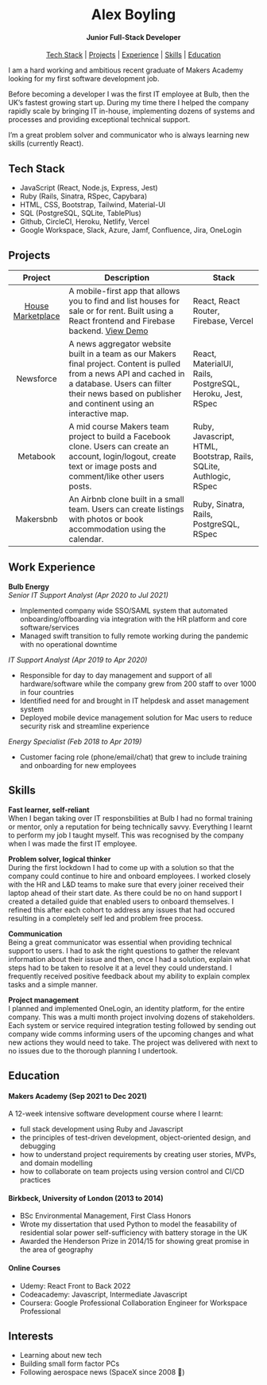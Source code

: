 <div align="center">
<h1>Alex Boyling</h1>  
<h4>Junior Full-Stack Developer</h4>

[Tech Stack](#tech-stack) | [Projects](#projects) | [Experience](#work-experience) | [Skills](#skills) | [Education](#education)

</div>

I am a hard working and ambitious recent graduate of Makers Academy looking for my first software development job. 

Before becoming a developer I was the first IT employee at Bulb, then the UK’s fastest growing start up. During my time there I helped the company rapidly scale by bringing IT in-house, implementing dozens of systems and processes and providing exceptional technical support. 

I’m a great problem solver and communicator who is always learning new skills (currently React).

## Tech Stack
- JavaScript (React, Node.js, Express, Jest)
- Ruby (Rails, Sinatra, RSpec, Capybara)
- HTML, CSS, Bootstrap, Tailwind, Material-UI
- SQL (PostgreSQL, SQLite, TablePlus)
- Github, CircleCI, Heroku, Netlify, Vercel
- Google Workspace, Slack, Azure, Jamf, Confluence, Jira, OneLogin

## Projects

| Project | Description | Stack |
| :-: | --- | --- |
| [House Marketplace](https://github.com/alexboyling/house-marketplace) | A mobile-first app that allows you to find and list houses for sale or for rent. Built using a React frontend and Firebase backend. [View Demo](https://house-marketplace-six.vercel.app) | React, React Router, Firebase, Vercel
| Newsforce | A news aggregator website built in a team as our Makers final project. Content is pulled from a news API and cached in a database. Users can filter their news based on publisher and continent using an interactive map. | React, MaterialUI, Rails, PostgreSQL, Heroku, Jest, RSpec
| Metabook | A mid course Makers team project to build a Facebook clone. Users can create an account, login/logout, create text or image posts and comment/like other users posts. | Ruby, Javascript, HTML, Bootstrap, Rails, SQLite, Authlogic, RSpec
| Makersbnb | An Airbnb clone built in a small team. Users can create listings with photos or book accommodation using the calendar. | Ruby, Sinatra, Rails, PostgreSQL, RSpec

## Work Experience

**Bulb Energy**   
_Senior IT Support Analyst (Apr 2020 to Jul 2021)_
- Implemented company wide SSO/SAML system that automated onboarding/offboarding via integration with the HR platform and core software/services
- Managed swift transition to fully remote working during the pandemic with no operational downtime

_IT Support Analyst (Apr 2019 to Apr 2020)_
- Responsible for day to day management and support of all hardware/software while the company grew from 200 staff to over 1000 in four countries
- Identified need for and brought in IT helpdesk and asset management system
- Deployed mobile device management solution for Mac users to reduce security risk and streamline experience

_Energy Specialist (Feb 2018 to Apr 2019)_
- Customer facing role (phone/email/chat) that grew to include training and onboarding for new employees

## Skills

**Fast learner, self-reliant**  
When I began taking over IT responsbilities at Bulb I had no formal training or mentor, only a reputation for being technically savvy. Everything I learnt to perform my job I taught myself. This was recognised by the company when I was made the first IT employee.

**Problem solver, logical thinker**  
During the first lockdown I had to come up with a solution so that the company could continue to hire and onboard employees. I worked closely with the HR and L&D teams to make sure that every joiner received their laptop ahead of their start date. As there could be no on hand support I created a detailed guide that enabled users to onboard themselves. I refined this after each cohort to address any issues that had occured resulting in a completely self led and problem free process.

**Communication**  
Being a great communicator was essential when providing technical support to users. I had to ask the right questions to gather the relevant information about their issue and then, once I had a solution, explain what steps had to be taken to resolve it at a level they could understand. I frequently received positive feedback about my ability to explain complex tasks and a simple manner.

**Project management**  
I planned and implemented OneLogin, an identity platform, for the entire company. This was a multi month project involving dozens of stakeholders. Each system or service required integration testing followed by sending out company wide comms informing users of the upcoming changes and what new actions they would need to take. The project was delivered with next to no issues due to the thorough planning I undertook.

## Education

#### Makers Academy (Sep 2021 to Dec 2021)
A 12-week intensive software development course where I learnt:
- full stack development using Ruby and Javascript
- the principles of test-driven development, object-oriented design, and debugging
- how to understand project requirements by creating user stories, MVPs, and domain modelling
- how to collaborate on team projects using version control and CI/CD practices

#### Birkbeck, University of London (2013 to 2014)

- BSc Environmental Management, First Class Honors
- Wrote my dissertation that used Python to model the feasability of residential solar power self-sufficiency with battery storage in the UK
- Awarded the Henderson Prize in 2014/15 for showing great promise in the area of geography

#### Online Courses

- Udemy: React Front to Back 2022
- Codeacademy: Javascript, Intermediate Javascript
- Coursera: Google Professional Collaboration Engineer for Workspace Professional

## Interests

- Learning about new tech
- Building small form factor PCs
- Following aerospace news (SpaceX since 2008 🚀)

